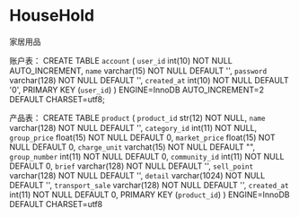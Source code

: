 # HouseHold
家居用品

账户表：
CREATE TABLE `account` (
  `user_id` int(10) NOT NULL AUTO_INCREMENT,
  `name` varchar(15) NOT NULL DEFAULT '',
  `password` varchar(128) NOT NULL DEFAULT '',
  `created_at` int(10) NOT NULL DEFAULT '0',
  PRIMARY KEY (`user_id`)
) ENGINE=InnoDB AUTO_INCREMENT=2 DEFAULT CHARSET=utf8;

产品表：
CREATE TABLE `product` (
  `product_id` str(12) NOT NULL,
  `name` varchar(128) NOT NULL DEFAULT '',
  `category_id` int(11) NOT NULL,
  `group_price` float(15) NOT NULL DEFAULT 0,
  `market_price` float(15) NOT NULL DEFAULT 0,
  `charge_unit` varchat(15) NOT NULL DEFAULT "",
  `group_number` int(11) NOT NULL DEFAULT 0,
  `community_id` int(11) NOT NULL DEFAULT 0,
  `brief` varchar(128) NOT NULL DEFAULT '',
  `sell_point` varchar(128) NOT NULL DEFAULT '',
  `detail` varchar(1024) NOT NULL DEFAULT '',
  `transport_sale` varchar(128) NOT NULL DEFAULT '',
  `created_at` int(11) NOT NULL DEFAULT 0,
  PRIMARY KEY (`product_id`)
) ENGINE=InnoDB DEFAULT CHARSET=utf8 
